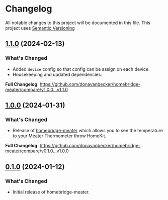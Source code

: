# Changelog

All notable changes to this project will be documented in this file. This project uses [Semantic Versioning](https://semver.org/)

## [1.1.0](https://github.com/donavanbecker/homebridge-meater/releases/tag/v1.1.0) (2024-02-13)

### What's Changed
- Added `device` config so that config can be assign on each device.
- Housekeeping and updated dependencies.

**Full Changelog**: https://github.com/donavanbecker/homebridge-meater/compare/v1.0.0...v1.1.0

## [1.0.0](https://github.com/donavanbecker/homebridge-meater/releases/tag/v1.0.0) (2024-01-31)

### What's Changed
- Release of [homebridge-meater](https://github.com/donavanbecker/homebridge-meater) which allows you to see the temperature to your Meater Thermometer throw HomeKit.

**Full Changelog**: https://github.com/donavanbecker/homebridge-meater/compare/v0.1.0...v1.0.0

## [0.1.0](https://github.com/donavanbecker/homebridge-meater/releases/tag/v0.1.0) (2024-01-12)

### What's Changed
- Initial release of homebridge-meater.
